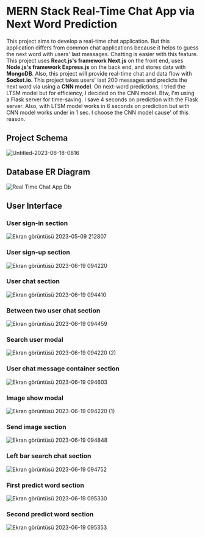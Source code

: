 # MERN Stack Real-Time Chat App via Next Word Prediction
This project aims to develop a real-time chat application. But this application differs from common chat applications because it helps to guess the next word with users' last messages. Chatting is easier with this feature.
This project uses **React.js's framework Next.js** on the front end, uses **Node.js's framework Express.js** on the back end, and stores data with **MongoDB**. Also, this project will provide real-time chat and data flow with **Socket.io**.
This project takes users' last 200 messages and predicts the next word via using a **CNN model**. 
On next-word predictions, I tried the LTSM model but for efficiency, I decided on the CNN model. Btw, I'm using a Flask server for time-saving. I save 4 seconds on prediction with the Flask server. Also, with LTSM model  works in 6 seconds on prediction but with CNN model works under in 1 sec. I choose the CNN model cause' of this reason.

## Project Schema
![Untitled-2023-06-18-0816](https://github.com/kyraymege/mern-chatapp-finalproject/assets/61958118/586738f9-f6dc-4f3b-b93a-bd5522b94649)

## Database ER Diagram
![Real Time Chat App Db](https://github.com/kyraymege/mern-chatapp-finalproject/assets/61958118/b2ebda03-41c5-405e-8a32-2b8f4a2a36e9)

## User Interface

### User sign-in section
![Ekran görüntüsü 2023-05-09 212807](https://github.com/kyraymege/mern-chatapp-finalproject/assets/61958118/06e4bbd6-3e56-447e-97a0-49eea5b2e73c)

### User sign-up section
![Ekran görüntüsü 2023-06-19 094220](https://github.com/kyraymege/mern-chatapp-finalproject/assets/61958118/4874081b-b413-40e6-9715-899aa60fd3ac)

### User chat section
![Ekran görüntüsü 2023-06-19 094410](https://github.com/kyraymege/mern-chatapp-finalproject/assets/61958118/7209968a-b555-4797-a4c0-099438452fd5)

### Between two user chat section
![Ekran görüntüsü 2023-06-19 094459](https://github.com/kyraymege/mern-chatapp-finalproject/assets/61958118/113e297a-240f-4d20-be59-5419415c9918)

### Search user modal
![Ekran görüntüsü 2023-06-19 094220 (2)](https://github.com/kyraymege/mern-chatapp-finalproject/assets/61958118/9164ebfb-16c6-49df-b041-89956f4b8b72)

### User chat message container section
![Ekran görüntüsü 2023-06-19 094603](https://github.com/kyraymege/mern-chatapp-finalproject/assets/61958118/f5fef6e1-7acf-4e13-a715-0d9274fbd0d9)

### Image show modal
![Ekran görüntüsü 2023-06-19 094220 (1)](https://github.com/kyraymege/mern-chatapp-finalproject/assets/61958118/20ad8602-e518-4c46-af53-2ac6e8eb5316)

### Send image section
![Ekran görüntüsü 2023-06-19 094848](https://github.com/kyraymege/mern-chatapp-finalproject/assets/61958118/2cab7476-3f2a-4d5f-a35a-1702a31bb472)

### Left bar search chat section
![Ekran görüntüsü 2023-06-19 094752](https://github.com/kyraymege/mern-chatapp-finalproject/assets/61958118/01b7faf4-0bb9-434c-9958-cb451b3a2809)

### First predict word section
![Ekran görüntüsü 2023-06-19 095330](https://github.com/kyraymege/mern-chatapp-finalproject/assets/61958118/8167914d-4b53-469e-8229-7b1b719ff7d4)

### Second predict word section
![Ekran görüntüsü 2023-06-19 095353](https://github.com/kyraymege/mern-chatapp-finalproject/assets/61958118/cbaffe3c-db67-48fe-8441-f12d6db089bf)





